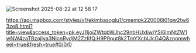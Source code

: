 ![[Screenshot 2025-08-22 at 12 58 17](https://api.mapbox.com/styles/v1/ekimbasoglu1/cmempk220006i01qw2tw63ze8.html?title=view&access_token=pk.eyJ1IjoiZWtpbWJhc29nbHUxIiwiYSI6ImNtZW1wNW4zaTBzajIya3NlcnRydjM2ZzIifQ.H9P9put8k2TmYXcbUlcG4Q&zoomwheel=true&fresh=true#0/0/0)](https://github.com/user-attachments/assets/217c96d2-bb68-4686-ab67-ea9628222ebd)


https://api.mapbox.com/styles/v1/ekimbasoglu1/cmempk220006i01qw2tw63ze8.html?title=view&access_token=pk.eyJ1IjoiZWtpbWJhc29nbHUxIiwiYSI6ImNtZW1wNW4zaTBzajIya3NlcnRydjM2ZzIifQ.H9P9put8k2TmYXcbUlcG4Q&zoomwheel=true&fresh=true#0/0/0
